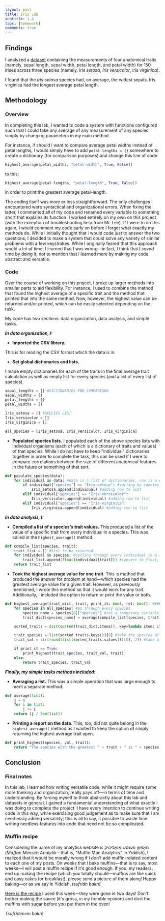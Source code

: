 ```yaml
---
layout: post
title: Iris Lab
subtitle: 1.4
tags: [homework]
comments: true
---
```


## Findings

I analyzed a [dataset](https://archive.ics.uci.edu/ml/datasets/Iris) containing the measurements of four anatomical traits (namely, sepal length, sepal width, petal length, and petal width) for 150 irises across three species (namely, _Iris setosa_, _Iris versicolor_, _Iris virginica_).

I found that the _Iris setosa_ species had, on average, the widest sepals. Iris virginica had the longest average petal length.

## Methodology

### Overview

In completing this lab, I wanted to code a system with functions configured such that I could take any average of any measurement of any species simply by changing parameters in my main method.

For instance, if should I want to compare average petal widths instead of petal lengths, I would simply have to add `petal-lengths = {}` somewhere to create a dictionary (for comparison purposes) and change this line of code:

~~~python
highest_average(petal_widths, "petal-width", True, False))
~~~

to this:

~~~python
highest_average(petal-lengths, "petal-length", True, False))
~~~

in order to print the greatest average petal-length.

The coding itself was more or less straightforward. The only challenges I encountered were syntactical and organizational errors. When fixing the latter, I commented all of my code and renamed every variable to something short that explains its function. I worked entirely on my own on this project (with the exception of troubleshooting help from Mr. Lee). If I were to do this again, I would comment my code early on before I forget what exactly my methods do. While I initially thought that I would code just to answer the two questions, I decided to make a system that could solve any variety of similar problems with a few keystrokes. While I originally feared that this approach would a lot of time, I learned that I was wrong—in fact, I think that I _saved_ time by doing it, not to mention that I learned more by making my code abstract and versatile.

### Code

Over the course of working on this project, I broke up larger methods into smaller parts to aid flexibility. For instance, I used to combine the method that found the highest average of a specific trait and the method that printed that into the same method. Now, however, the highest value can be returned and/or printed, which can be easily selected depending on the task.

My code has two sections: data organization, data analysis, and simple tasks.

***In data organization, I:***

- **Imported the CSV library.**

This is for reading the CSV format which the data is in.

- **Set global dictionaries and lists.**

I made empty dictionaries for each of the traits in the final average trait calculation as well as empty list for every species (and a list of every list of species).

~~~python
sepal_lengths = {} #DICTIONARIES FOR COMPARISON
sepal_widths = {}
petal_lengths = {}
petal_widths = {}

Iris_setosa = [] #SPECIES LIST
Iris_versicolor = []
Iris_virginica = []

all_species = [Iris_setosa, Iris_versicolor, Iris_virginica]
~~~

- **Populated species lists.** I populated each of the above species lists with individual organisms (each of which is a dictionary of traits and values) of that species. While I do not have to keep "individual" dictionaries together in order to complete the task, this can be used if I were to compare correlations between the size of different anatomical features in the future or something of that sort.

~~~python
def populate_species(data):
    for individual in data: #data is a list of dictionaries, row is a dictionary; cicling through each dictionary at a time
        if individual["species"] == "Iris-setosa": #sorting by species
            Iris_setosa.append(individual) #adding row to list
        elif individual["species"] == "Iris-versicolor":
            Iris_versicolor.append(individual) #adding row to list
        elif individual["species"] == "Iris-virginica":
            Iris_virginica.append(individual) #adding row to list
~~~

***In data analysis, I:***

- **Compiled a list of a species's trait values.** This produced a list of the value of a specific trait from every individual in a species. This was called in the ``highest_average()`` method.

~~~python
def compile_list(species, trait):
    trait_list = [] #list to be returned
    for individual in species: #cycling through every individual in a species
        trait_list.append(float(individual[trait])) #convert to float, add trait this individual to trait_list
    return trait_list
~~~

- **Took the highest average value for one trait.** This is method that produced the answer for problem at hand—which species had the greatest average value for a given trait. However, as previously mentioned, I wrote this method so that it would work for any trait. Additionally, I included the option to return or print the value or both.

~~~python
def highest_average(trait_dict, trait, print_it: bool, ret: bool): ###RETURN OR PRINT THE HIGHEST AVERAGE VALUE OF AN TRAIT ACROSS SPECIES###
    for species in all_species: #go through every species
        species_name = species[0]["species"] #set a temporary variable for the name of the species
        trait_dict[species_name] = average(compile_list(species, trait)) #create a dictionary entry for the species: the species's name is the key and its value is average of a particular trait in this species

    sorted_traits = dict(sorted(trait_dict.items(), key=lambda item: item[1], reverse = True)) #sort

    trait_species = list(sorted_traits.keys())[0] #take the species of the greatest average trait value
    trait_val = str(round(list(sorted_traits.values())[0], 2)) #take a string of the rounded greatest average trait value

    if print_it == True:
        print_highest(trait_species, trait_val, trait)
    else:
        return trait_species, trait_val
~~~

***Finally, my simple tasks methods included:***

- **Averaging a list.** This was a simple operation that was large enough to merit a separate method.

~~~python
def average(list):
    j = 0
    for i in list:
        j += i
    return (j / len(list))
~~~

- **Printing a report on the data.** This, too, did not quite belong in the ``highest_average()`` method as I wanted to keep the option of simply returning the highest average trait open.

~~~python
def print_highest(species, val, trait):
    return "The species with the greatest " + trait + " is " + species + " (averaging at " + val + "mm)." #turn it into a string
~~~

## Conclusion

### Final notes

In this lab, I learned how writing versatile code, while it might require some more thinking and organization, really pays off—in terms of time and understanding. By forcing myself to think abstractly about this lab and datasets in general, I gained a fundamental understanding of what exactly I was doing to complete the project. I have every intention to continue writing code in this way, while exercising good judgement as to make sure that I am needlessly adding versatility; this is all to say, it possible to waste time writing needless features into code that need not be so complicated.

### Muffin recipe

Considering the name of my analytics website is מאַפאַן מענטש אַנאַליטיק (_Maffan Mensch Analytik_—that is, "Muffin Man Analytics" in Yiddish), I realized that it would be morally wrong if I don't add muffin-related content to each one of my posts. On weeks that I bake muffins—that is to say, most weeks—I will post a muffin recipe if it's good enough. If you, my readers, end up making the recipe (which you totally should—muffins are like quick and easy cakes for breakfast), please send a picture of them along! Happy baking—or as we say in Yiddish, _tsufridn bakn!_!

[Here is the recipe](https://addapinch.com/cinnamon-apple-muffins-recipe/) I used this week—they were gone in two days! Don't bother making the sauce (it's gross, in my humble opinion) and dust the muffins with sugar before you put them in the oven!

_Tsufridenem bakn!_
